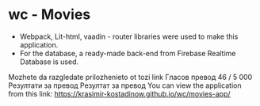 # wc - Movies
- Webpack, Lit-html, vaadin - router libraries were used to make this application.
- For the database, a ready-made back-end from Firebase Realtime Database is used.

Mozhete da razgledate prilozhenieto ot tozi link
Гласов превод
46 / 5 000
Резултати за превод
Резултат за превод
You can view the application from this link: https://krasimir-kostadinow.github.io/wc/movies-app/
